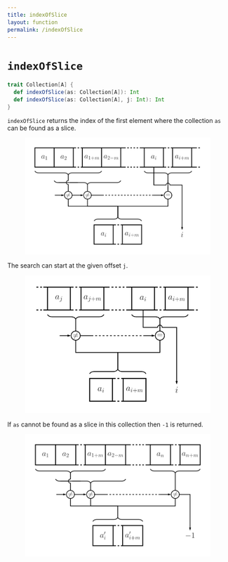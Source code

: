 ```yaml
---
title: indexOfSlice
layout: function
permalink: /indexOfSlice
---
```


# `indexOfSlice`

~~~ scala
trait Collection[A] {
  def indexOfSlice(as: Collection[A]): Int
  def indexOfSlice(as: Collection[A], j: Int): Int
}
~~~

`indexOfSlice` returns the index of the first element where the collection `as` can be found as a slice.

<figure class="diagram">
  <img src="images/indexOfSlice.svg" alt="indexOfSlice function">
  <!-- <figcaption class="diagram-desc"></figcaption> -->
</figure>

The search can start at the given offset `j`.

<figure class="diagram">
  <img src="images/indexOfSlice.2.svg" alt="indexOfSlice function">
  <!-- <figcaption class="diagram-desc"></figcaption> -->
</figure>

If `as` cannot be found as a slice in this collection then `-1` is returned.

<figure class="diagram">
  <img src="images/indexOfSlice.3.svg" alt="indexOfSlice function">
  <!-- <figcaption class="diagram-desc"></figcaption> -->
</figure>
